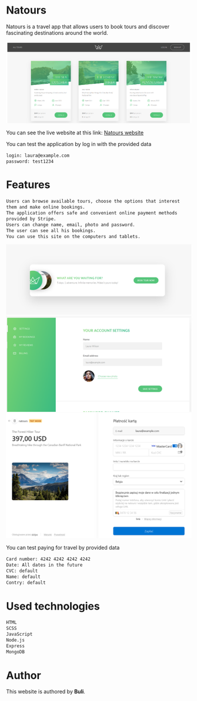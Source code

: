 # **Natours**

Natours is a travel app that allows users to book tours and discover fascinating destinations around the world.

![Photo of site](/public/img/website-screen.png)

You can see the live website at this link: [Natours website](https://natours-buli-f0a13ba3d4f6.herokuapp.com/)

You can test the application by log in with the provided data

    login: laura@example.com
    password: test1234

# Features

    Users can browse available tours, choose the options that interest them and make online bookings.
    The application offers safe and convenient online payment methods provided by Stripe.
    Users can change name, email, photo and password.
    The user can see all his bookings.
    You can use this site on the computers and tablets.

![Photo of site](/public/img/booking-screen.png)
![Photo of site](/public/img/account-screen.png)
![Photo of site](/public/img/payments-screen.png)

You can test paying for travel by provided data

    Card number: 4242 4242 4242 4242
    Date: All dates in the future
    CVC: default
    Name: default
    Contry: default

# Used technologies

    HTML
    SCSS
    JavaScript
    Node.js
    Express
    MongoDB

# Author

This website is authored by **Buli**.
